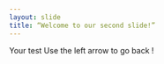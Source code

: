 ```yaml
---
layout: slide
title: “Welcome to our second slide!”
---
```

Your test
Use the left arrow to go back !
